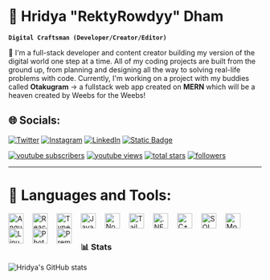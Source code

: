 # 🗿 Hridya "RektyRowdyy" Dham

**`Digital Craftsman (Developer/Creator/Editor)`**

🔭 I'm a full-stack developer and content creator building my version of the digital world one step at a time. All of my coding projects are built from the ground up, from planning and designing all the way to solving real-life problems with code. Currently, I'm working on a project with my buddies called **Otakugram** -> a fullstack web app created on **MERN** which will be a heaven created by Weebs for the Weebs!

## 🌐 Socials:
[![Twitter](https://img.shields.io/badge/Twitter-%231DA1F2.svg?logo=Twitter&logoColor=white)](https://twitter.com/RektyRowdyy) [![Instagram](https://img.shields.io/badge/Instagram-%23E4405F.svg?logo=Instagram&logoColor=white)](https://www.instagram.com/rektyrowdyyval/) [![LinkedIn](https://img.shields.io/badge/LinkedIn-%230077B5.svg?logo=linkedin&logoColor=white)](https://www.linkedin.com/in/hridya-dham-7727ba232/)
[![Static Badge](https://img.shields.io/badge/Resume-%238A2BE2)](https://bit.ly/3ODDvjq) 

<p align="left">
  <a href="https://www.youtube.com/c/RektyRowdyy?sub_confirmation=1">
    <img alt="youtube subscribers" title="Subscribe to my YouTube channel" src="https://custom-icon-badges.demolab.com/youtube/channel/subscribers/UC2m48Tuw90uYDrnVzO51Qbw?color=%23E05D44&label=SUBSCRIBE&logo=video&logoColor=white&style=for-the-badge&labelColor=CE4630"/></a>
  <a href="https://www.youtube.com/c/DevProTips">
    <img alt="youtube views" title="YouTube views" src="https://custom-icon-badges.demolab.com/youtube/channel/views/UC2m48Tuw90uYDrnVzO51Qbw?color=%23E1AD0E&logo=eye&logoColor=white&style=for-the-badge&labelColor=C79600"/></a> 
  <a href="https://github.com/RektyRowdyy?tab=repositories&sort=stargazers">
    <img alt="total stars" title="Total stars on GitHub" src="https://custom-icon-badges.demolab.com/github/stars/RektyRowdyy?color=55960c&style=for-the-badge&labelColor=488207&logo=star"/></a>
  <a href="https://github.com/RektyRowdyy?tab=followers">
    <img alt="followers" title="Follow me on Github" src="https://custom-icon-badges.demolab.com/github/followers/RektyRowdyy?color=236ad3&labelColor=1155ba&style=for-the-badge&logo=person-add&label=Follow&logoColor=white"/></a>
</p>

---

# 🧰 Languages and Tools:

<img align="left" alt="Angular" width="30px" style="padding-right:15px;" src="https://cdn.jsdelivr.net/gh/devicons/devicon@latest/icons/angular/angular-original.svg"/>
<img align="left" alt="React" width="30px" style="padding-right:15px;" src="https://cdn.jsdelivr.net/gh/devicons/devicon@latest/icons/react/react-original.svg"/>
<img align="left" alt="TypeScript" width="30px" style="padding-right:15px;" src="https://cdn.jsdelivr.net/gh/devicons/devicon@latest/icons/typescript/typescript-original.svg"/>
<img align="left" alt="JavaScript" width="30px" style="padding-right:15px;" src="https://cdn.jsdelivr.net/gh/devicons/devicon@latest/icons/javascript/javascript-original.svg"/>
<img align="left" alt="NodeJs" width="30px" style="padding-right:15px;" src="https://cdn.jsdelivr.net/gh/devicons/devicon@latest/icons/nodejs/nodejs-original.svg"/>
<img align="left" alt="TailwindCSS" width="30px" style="padding-right:15px;" src="https://cdn.jsdelivr.net/gh/devicons/devicon@latest/icons/tailwindcss/tailwindcss-original.svg"/>
<img align="left" alt=".NET" width="30px" style="padding-right:15px;" src="https://cdn.jsdelivr.net/gh/devicons/devicon@latest/icons/dot-net/dot-net-plain-wordmark.svg"/>
<img align="left" alt="C++" width="30px" style="padding-right:15px;" src="https://cdn.jsdelivr.net/gh/devicons/devicon@latest/icons/cplusplus/cplusplus-original.svg"/>
<img align="left" alt="SQL" width="30px" style="padding-right:15px;" src="https://cdn.jsdelivr.net/gh/devicons/devicon@latest/icons/azuresqldatabase/azuresqldatabase-original.svg"/>
<img align="left" alt="MongoDB" width="30px" style="padding-right:15px;" src="https://cdn.jsdelivr.net/gh/devicons/devicon@latest/icons/mongodb/mongodb-original.svg"/>
<img align="left" alt="Linux" width="30px" style="padding-right:15px;" src="https://cdn.jsdelivr.net/gh/devicons/devicon@latest/icons/linux/linux-original.svg"/>
<img align="left" alt="Photoshop" width="30px" style="padding-right:15px;" src="https://cdn.jsdelivr.net/gh/devicons/devicon@latest/icons/photoshop/photoshop-original.svg"/>
<img align="left" alt="Premier Pro" width="30px" style="padding-right:15px;" src="https://cdn.jsdelivr.net/gh/devicons/devicon@latest/icons/premierepro/premierepro-original.svg"/>

<br />

#

### 📊 Stats
![Hridya's GitHub stats](https://github-readme-stats.vercel.app/api?username=rektyrowdyy&show_icons=true&theme=gruvbox)






